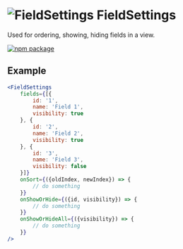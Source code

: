 # ![FieldSettings](https://user-images.githubusercontent.com/44801418/48110644-d4941a80-e27f-11e8-8b34-25f86db21daa.png) FieldSettings

Used for ordering, showing, hiding fields in a view.	

[![npm package][npm-badge]][npm]

## Example

````jsx harmony
<FieldSettings 
    fields={[{
        id: '1',
        name: 'Field 1',
        visibility: true
    }, {
        id: '2',
        name: 'Field 2',
        visibility: true
    }, {
        id: '3',
        name: 'Field 3',
        visibility: false
    }]}
    onSort={({oldIndex, newIndex}) => {
        // do something
    }}
    onShowOrHide={({id, visibility}) => {
        // do something
    }}
    onShowOrHideAll={({visibility}) => {
        // do something
    }}
/>
````

[npm-badge]: https://img.shields.io/npm/v/npm-package.png?style=flat-square
[npm]: https://www.npmjs.com/package/@cmds/field-settings
